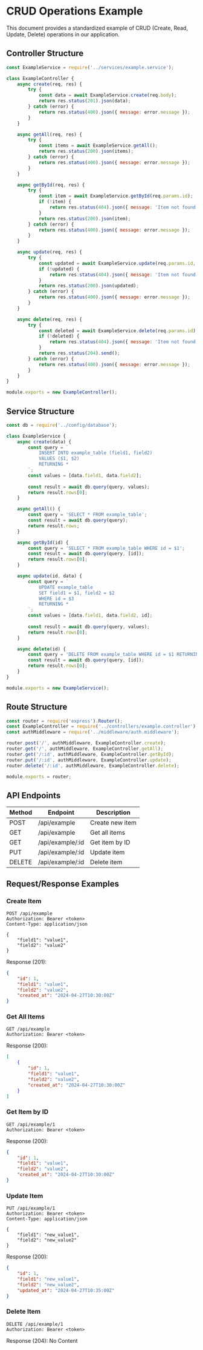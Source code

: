 # CRUD Operations Example

This document provides a standardized example of CRUD (Create, Read, Update, Delete) operations in our application.

## Controller Structure

```javascript
const ExampleService = require('../services/example.service');

class ExampleController {
    async create(req, res) {
        try {
            const data = await ExampleService.create(req.body);
            return res.status(201).json(data);
        } catch (error) {
            return res.status(400).json({ message: error.message });
        }
    }

    async getAll(req, res) {
        try {
            const items = await ExampleService.getAll();
            return res.status(200).json(items);
        } catch (error) {
            return res.status(400).json({ message: error.message });
        }
    }

    async getById(req, res) {
        try {
            const item = await ExampleService.getById(req.params.id);
            if (!item) {
                return res.status(404).json({ message: 'Item not found' });
            }
            return res.status(200).json(item);
        } catch (error) {
            return res.status(400).json({ message: error.message });
        }
    }

    async update(req, res) {
        try {
            const updated = await ExampleService.update(req.params.id, req.body);
            if (!updated) {
                return res.status(404).json({ message: 'Item not found' });
            }
            return res.status(200).json(updated);
        } catch (error) {
            return res.status(400).json({ message: error.message });
        }
    }

    async delete(req, res) {
        try {
            const deleted = await ExampleService.delete(req.params.id);
            if (!deleted) {
                return res.status(404).json({ message: 'Item not found' });
            }
            return res.status(204).send();
        } catch (error) {
            return res.status(400).json({ message: error.message });
        }
    }
}

module.exports = new ExampleController();
```

## Service Structure

```javascript
const db = require('../config/database');

class ExampleService {
    async create(data) {
        const query = `
            INSERT INTO example_table (field1, field2)
            VALUES ($1, $2)
            RETURNING *
        `;
        const values = [data.field1, data.field2];
        
        const result = await db.query(query, values);
        return result.rows[0];
    }

    async getAll() {
        const query = 'SELECT * FROM example_table';
        const result = await db.query(query);
        return result.rows;
    }

    async getById(id) {
        const query = 'SELECT * FROM example_table WHERE id = $1';
        const result = await db.query(query, [id]);
        return result.rows[0];
    }

    async update(id, data) {
        const query = `
            UPDATE example_table
            SET field1 = $1, field2 = $2
            WHERE id = $3
            RETURNING *
        `;
        const values = [data.field1, data.field2, id];
        
        const result = await db.query(query, values);
        return result.rows[0];
    }

    async delete(id) {
        const query = 'DELETE FROM example_table WHERE id = $1 RETURNING *';
        const result = await db.query(query, [id]);
        return result.rows[0];
    }
}

module.exports = new ExampleService();
```

## Route Structure

```javascript
const router = require('express').Router();
const ExampleController = require('../controllers/example.controller');
const authMiddleware = require('../middleware/auth.middleware');

router.post('/', authMiddleware, ExampleController.create);
router.get('/', authMiddleware, ExampleController.getAll);
router.get('/:id', authMiddleware, ExampleController.getById);
router.put('/:id', authMiddleware, ExampleController.update);
router.delete('/:id', authMiddleware, ExampleController.delete);

module.exports = router;
```

## API Endpoints

| Method | Endpoint | Description |
|--------|----------|-------------|
| POST   | /api/example | Create new item |
| GET    | /api/example | Get all items |
| GET    | /api/example/:id | Get item by ID |
| PUT    | /api/example/:id | Update item |
| DELETE | /api/example/:id | Delete item |

## Request/Response Examples

### Create Item
```http
POST /api/example
Authorization: Bearer <token>
Content-Type: application/json

{
    "field1": "value1",
    "field2": "value2"
}
```

Response (201):
```json
{
    "id": 1,
    "field1": "value1",
    "field2": "value2",
    "created_at": "2024-04-27T10:30:00Z"
}
```

### Get All Items
```http
GET /api/example
Authorization: Bearer <token>
```

Response (200):
```json
[
    {
        "id": 1,
        "field1": "value1",
        "field2": "value2",
        "created_at": "2024-04-27T10:30:00Z"
    }
]
```

### Get Item by ID
```http
GET /api/example/1
Authorization: Bearer <token>
```

Response (200):
```json
{
    "id": 1,
    "field1": "value1",
    "field2": "value2",
    "created_at": "2024-04-27T10:30:00Z"
}
```

### Update Item
```http
PUT /api/example/1
Authorization: Bearer <token>
Content-Type: application/json

{
    "field1": "new_value1",
    "field2": "new_value2"
}
```

Response (200):
```json
{
    "id": 1,
    "field1": "new_value1",
    "field2": "new_value2",
    "updated_at": "2024-04-27T10:35:00Z"
}
```

### Delete Item
```http
DELETE /api/example/1
Authorization: Bearer <token>
```

Response (204): No Content
